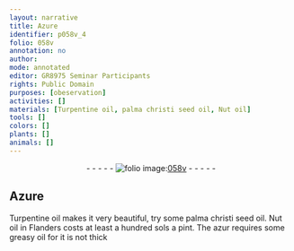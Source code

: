 ```yaml
---
layout: narrative
title: Azure
identifier: p058v_4
folio: 058v
annotation: no
author:
mode: annotated
editor: GR8975 Seminar Participants
rights: Public Domain
purposes: [obeservation]
activities: []
materials: [Turpentine oil, palma christi seed oil, Nut oil]
tools: []
colors: []
plants: []
animals: []
---
```


 <div class="folio" align="center">- - - - - <a href="http://gallica.bnf.fr/ark:/12148/btv1b10500001g/f122.item" target="_blank"><img src="https://cu-mkp.github.io/GR8975-edition/assets/photo-icon.png" alt="folio image: " style="display:inline-block; margin-bottom:-3px;"/>058v</a> - - - - - </div>  

## Azure

 
<span class="material">Turpentine oil</span> makes it very beautiful, try some <span class="material">palma christi seed oil</span>. <span class="material">Nut oil</span> in Flanders costs at least a hundred sols a pint. The azur requires some greasy oil for it is not thick
 